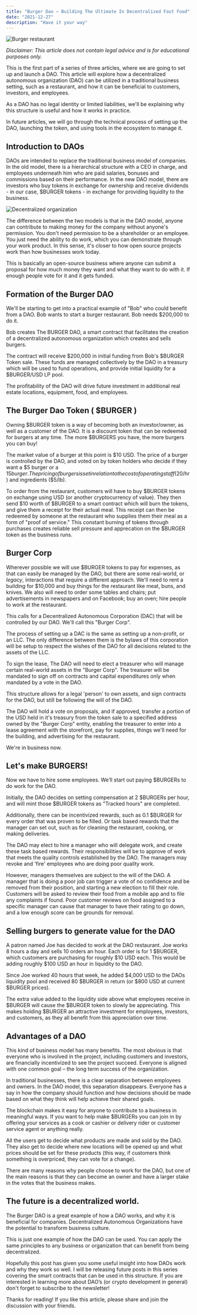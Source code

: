 ```yaml
---
title: "Burger Dao – Building The Ultimate In Decentralized Fast Food"
date: "2021-12-27"
description: "Have it your way"
---
```

![Burger restaurant](./Burger-with-fries-1024x536.jpg)

_Disclaimer: This article does not contain legal advice and is for educational purposes only._

This is the first part of a series of three articles, where we are going to set up and launch a DAO. This article will explore how a decentralized autonomous organization (DAO) can be utilized in a traditional business setting, such as a restaurant, and how it can be beneficial to customers, investors, and employees. 

As a DAO has no legal identity or limited liabilities, we'll be explaining why this structure is useful and how it works in practice.

In future articles, we will go through the technical process of setting up the DAO, launching the token, and using tools in the ecosystem to manage it.

## Introduction to DAOs 

DAOs are intended to replace the traditional business model of companies. In the old model, there is a hierarchical structure with a CEO in charge, and employees underneath him who are paid salaries, bonuses and commissions based on their performance. In the new DAO model, there are investors who buy tokens in exchange for ownership and receive dividends - in our case, $BURGER tokens - in exchange for providing liquidity to the business.

![Decentralized organization](./dao.jpg)

The difference between the two models is that in the DAO model, anyone can contribute to making money for the company without anyone's permission. You don't need permission to be a shareholder or an employee. You just need the ability to do work, which you can demonstrate through your work product. In this sense, it's closer to how open source projects work than how businesses work today.

This is basically an open-source business where anyone can submit a proposal for how much money they want and what they want to do with it. If enough people vote for it and it gets funded.

## Formation of the Burger DAO 

We'll be starting to get into a practical example of "Bob" who could benefit from a DAO. Bob wants to start a burger restaurant. Bob needs $200,000 to do it. 

Bob creates The BURGER DAO, a smart contract that facilitates the creation of a decentralized autonomous organization which creates and sells burgers. 

The contract will receive $200,000 in initial funding from Bob's $BURGER Token sale. These funds are managed collectively by the DAO in a treasury which will be used to fund operations, and provide initial liquidity for a $BURGER/USD LP pool.

The profitability of the DAO will drive future investment in additional real estate locations, equipment, food, and employees.

## The Burger Dao Token ( $BURGER ) 

Owning $BURGER token is a way of becoming both an investor/owner, as well as a customer of the DAO. It is a discount token that can be redeemed for burgers at any time. The more $BURGERS you have, the more burgers you can buy!

The market value of a burger at this point is $10 USD. The price of a burger is controlled by the DAO, and voted on by token holders who decide if they want a $5 burger or a $15 burger. The pricing of burgers is set in relation to the cost of operating staff ($20/hr) and ingredients ($5/lb). 

To order from the restaurant, customers will have to buy $BURGER tokens on exchange using USD (or another cryptocurrency of value). They then send $10 worth of $BURGER to a smart contract which will burn the tokens, and give them a receipt for their actual meal. This receipt can then be redeemed by someone at the restaurant who supplies them their meal as a form of "proof of service." This constant burning of tokens through purchases creates reliable sell pressure and apprecation on the $BURGER token as the business runs.

## Burger Corp

Wherever possible we will use $BURGER tokens to pay for expenses, as that can easily be managed by the DAO, but there are some real-world, or *legacy*, interactions that require a different approach. We'll need to rent a building for $10,000 and buy things for the restaurant like meat, buns, and knives. We also will need to order some tables and chairs; put advertisements in newspapers and on Facebook; buy an oven; hire people to work at the restaurant.

This calls for a Decentralized Autonomous Corporation (DAC) that will be controlled by our DAO. We'll call this "Burger Corp".

The process of setting up a DAC is the same as setting up a non-profit, or an LLC. The only difference between them is the bylaws of this corporation will be setup to respect the wishes of the DAO for all decisions related to the assets of the LLC. 

To sign the lease, The DAO will need to elect a treasurer who will manage certain real-world assets in the "Burger Corp". The treasurer will be mandated to sign off on contracts and capital expenditures only when mandated by a vote in the DAO. 

This structure allows for a legal 'person' to own assets, and sign contracts for the DAO, but still be following the will of the DAO.

The DAO will hold a vote on proposals, and if approved, transfer a portion of the USD held in it's treasury from the token sale to a specified address owned by the "Burger Corp" entity, enabling the treasurer to enter into a lease agreement with the storefront, pay for supplies, things we'll need for the building, and advertising for the restaurant.

We're in business now.

## Let's make BURGERS!

Now we have to hire some employees. We’ll start out paying $BURGERs to do work for the DAO. 

Initially, the DAO decides on setting compensation at 2 $BURGERs per hour, and will mint those $BURGER tokens as "Tracked hours" are completed.

Additionally, there can be incentivized rewards, such as 0.1 $BURGER for every order that was proven to be filled. Or task based rewards that the manager can set out, such as for cleaning the restaurant, cooking, or making deliveries.

The DAO may elect to hire a manager who will delegate work, and create these task based rewards. Their responsibilities will be to approve of work that meets the quality controls established by the DAO. The managers may revoke and 'fire' employees who are doing poor quality work. 

However, managers themselves are subject to the will of the DAO. A manager that is doing a poor job can trigger a vote of no confidence and be removed from their position, and starting a new election to fill their role. Customers will be asked to review their food from a mobile app and to file any complaints if found. Poor customer reviews on food assigned to a specific manager can cause that manager to have their rating to go down, and a low enough score can be grounds for removal.

## Selling burgers to generate value for the DAO

A patron named Joe has decided to work at the DAO restaurant. Joe works 8 hours a day and sells 10 orders an hour. Each order is for 1 $BURGER, which customers are purchasing for roughly $10 USD each. This would be adding roughly $100 USD an hour in liquidity to the DAO. 

Since Joe worked 40 hours that week, he added $4,000 USD to the DAOs liquidity pool and received 80 $BURGER in return (or $800 USD at current $BURGER prices).

The extra value added to the liquidity side above what employees receive in $BURGER will cause the $BURGER token to slowly be appreciating. This makes holding $BURGER an attractive investment for employees, investors, and customers, as they all benefit from this appreciation over time.

## Advantages of a DAO

This kind of business model has many benefits. The most obvious is that everyone who is involved in the project, including customers and investors, are financially incentivized to see the project succeed. Everyone is aligned with one common goal – the long term success of the organization.

In traditional businesses, there is a clear separation between employees and owners. In the DAO model, this separation disappears. Everyone has a say in how the company should function and how decisions should be made based on what they think will help achieve their shared goals.

The blockchain makes it easy for anyone to contribute to a business in meaningful ways. If you want to help make $BURGERs you can join in by offering your services as a cook or cashier or delivery rider or customer service agent or anything really.

All the users get to decide what products are made and sold by the DAO. They also get to decide where new locations will be opened up and what prices should be set for these products (this way, if customers think something is overpriced, they can vote for a change).

There are many reasons why people choose to work for the DAO, but one of the main reasons is that they can become an owner and have a larger stake in the votes that the business makes.

## The future is a decentralized world.

The Burger DAO is a great example of how a DAO works, and why it is beneficial for companies. Decentralized Autonomous Organizations have the potential to transform business culture.

This is just one example of how the DAO can be used. You can apply the same principles to any business or organization that can benefit from being decentralized.

Hopefully this post has given you some useful insight into how DAOs work and why they work so well. I will be releasing future posts in this series covering the smart contracts that can be used in this structure. If you are interested in learning more about DAO’s (or crypto development in general) don't forget to subscribe to the newsletter!

Thanks for reading! If you like this article, please share and join the discussion with your friends.